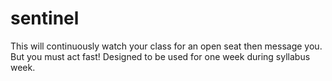 # sentinel

This will continuously watch your class for an open seat then message you. But you must act fast!
Designed to be used for one week during syllabus week.
